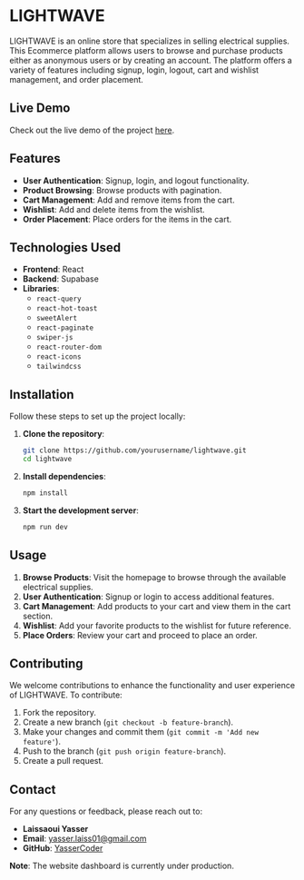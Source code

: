# LIGHTWAVE

LIGHTWAVE is an online store that specializes in selling electrical supplies. This Ecommerce platform allows users to browse and purchase products either as anonymous users or by creating an account. The platform offers a variety of features including signup, login, logout, cart and wishlist management, and order placement.

## Live Demo

Check out the live demo of the project [here](https://light-wave.vercel.app).

## Features

-   **User Authentication**: Signup, login, and logout functionality.
-   **Product Browsing**: Browse products with pagination.
-   **Cart Management**: Add and remove items from the cart.
-   **Wishlist**: Add and delete items from the wishlist.
-   **Order Placement**: Place orders for the items in the cart.

## Technologies Used

-   **Frontend**: React
-   **Backend**: Supabase
-   **Libraries**:
    -   `react-query`
    -   `react-hot-toast`
    -   `sweetAlert`
    -   `react-paginate`
    -   `swiper-js`
    -   `react-router-dom`
    -   `react-icons`
    -   `tailwindcss`

## Installation

Follow these steps to set up the project locally:

1. **Clone the repository**:

    ```bash
    git clone https://github.com/yourusername/lightwave.git
    cd lightwave
    ```

2. **Install dependencies**:

    ```bash
    npm install
    ```

3. **Start the development server**:
    ```bash
    npm run dev
    ```

## Usage

1. **Browse Products**: Visit the homepage to browse through the available electrical supplies.
2. **User Authentication**: Signup or login to access additional features.
3. **Cart Management**: Add products to your cart and view them in the cart section.
4. **Wishlist**: Add your favorite products to the wishlist for future reference.
5. **Place Orders**: Review your cart and proceed to place an order.

## Contributing

We welcome contributions to enhance the functionality and user experience of LIGHTWAVE. To contribute:

1. Fork the repository.
2. Create a new branch (`git checkout -b feature-branch`).
3. Make your changes and commit them (`git commit -m 'Add new feature'`).
4. Push to the branch (`git push origin feature-branch`).
5. Create a pull request.

## Contact

For any questions or feedback, please reach out to:

-   **Laissaoui Yasser**
-   **Email**: yasser.laiss01@gmail.com
-   **GitHub**: [YasserCoder](https://github.com/YasserCoder)



**Note**: The website dashboard is currently under production.
